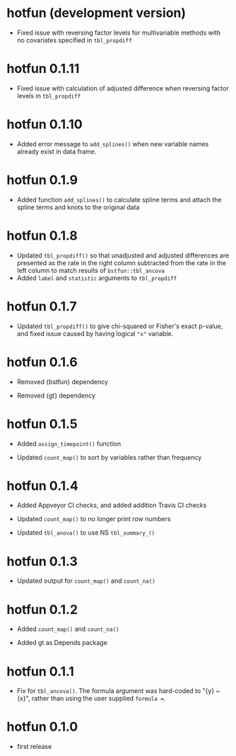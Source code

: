 # hotfun (development version)

- Fixed issue with reversing factor levels for multivariable methods with no covariates specified in `tbl_propdiff`

# hotfun 0.1.11

- Fixed issue with calculation of adjusted difference when reversing factor levels in `tbl_propdiff`

# hotfun 0.1.10

- Added error message to `add_splines()` when new variable names already exist in data frame.

# hotfun 0.1.9

- Added function `add_splines()` to calculate spline terms and attach the spline terms and knots to the original data

# hotfun 0.1.8

- Updated `tbl_propdiff()` so that unadjusted and adjusted differences are presented as the rate in the right column subtracted from the rate in the left column to match results of `bstfun::tbl_ancova`
- Added `label` and `statistic` arguments to `tbl_propdiff`

# hotfun 0.1.7

- Updated `tbl_propdiff()` to give chi-squared or Fisher's exact p-value, and fixed issue caused by having logical `"x"` variable.

# hotfun 0.1.6

- Removed {bstfun} dependency 

- Removed {gt} dependency 

# hotfun 0.1.5

- Added `assign_timepoint()` function

- Updated `count_map()` to sort by variables rather than frequency

# hotfun 0.1.4

- Added Appveyor CI checks, and added addition Travis CI checks

- Updated `count_map()` to no longer print row numbers

- Updated `tbl_anova()` to use NS `tbl_summary_()`

# hotfun 0.1.3

- Updated output for `count_map()` and `count_na()`

# hotfun 0.1.2

- Added `count_map()` and `count_na()`

- Added gt as Depends package

# hotfun 0.1.1

- Fix for `tbl_ancova()`. The formula argument was hard-coded to "{y} ~ {x}", rather than using the user supplied `formula =`.

# hotfun 0.1.0

- first release
